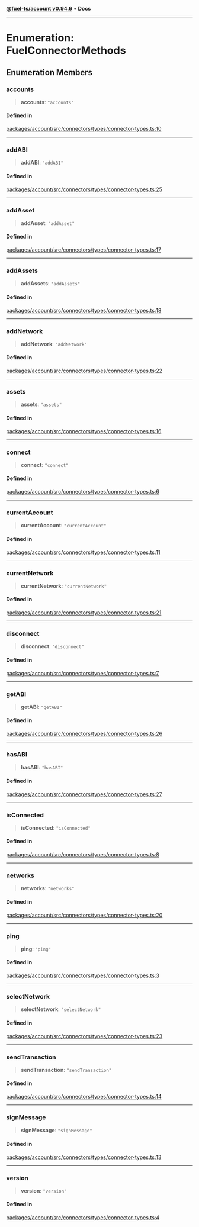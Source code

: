 [**@fuel-ts/account v0.94.6**](../index.md) • **Docs**

***

# Enumeration: FuelConnectorMethods

## Enumeration Members

### accounts

> **accounts**: `"accounts"`

#### Defined in

[packages/account/src/connectors/types/connector-types.ts:10](https://github.com/FuelLabs/fuels-ts/blob/edc427a506b3935e5c3045680dbc2670666cb638/packages/account/src/connectors/types/connector-types.ts#L10)

***

### addABI

> **addABI**: `"addABI"`

#### Defined in

[packages/account/src/connectors/types/connector-types.ts:25](https://github.com/FuelLabs/fuels-ts/blob/edc427a506b3935e5c3045680dbc2670666cb638/packages/account/src/connectors/types/connector-types.ts#L25)

***

### addAsset

> **addAsset**: `"addAsset"`

#### Defined in

[packages/account/src/connectors/types/connector-types.ts:17](https://github.com/FuelLabs/fuels-ts/blob/edc427a506b3935e5c3045680dbc2670666cb638/packages/account/src/connectors/types/connector-types.ts#L17)

***

### addAssets

> **addAssets**: `"addAssets"`

#### Defined in

[packages/account/src/connectors/types/connector-types.ts:18](https://github.com/FuelLabs/fuels-ts/blob/edc427a506b3935e5c3045680dbc2670666cb638/packages/account/src/connectors/types/connector-types.ts#L18)

***

### addNetwork

> **addNetwork**: `"addNetwork"`

#### Defined in

[packages/account/src/connectors/types/connector-types.ts:22](https://github.com/FuelLabs/fuels-ts/blob/edc427a506b3935e5c3045680dbc2670666cb638/packages/account/src/connectors/types/connector-types.ts#L22)

***

### assets

> **assets**: `"assets"`

#### Defined in

[packages/account/src/connectors/types/connector-types.ts:16](https://github.com/FuelLabs/fuels-ts/blob/edc427a506b3935e5c3045680dbc2670666cb638/packages/account/src/connectors/types/connector-types.ts#L16)

***

### connect

> **connect**: `"connect"`

#### Defined in

[packages/account/src/connectors/types/connector-types.ts:6](https://github.com/FuelLabs/fuels-ts/blob/edc427a506b3935e5c3045680dbc2670666cb638/packages/account/src/connectors/types/connector-types.ts#L6)

***

### currentAccount

> **currentAccount**: `"currentAccount"`

#### Defined in

[packages/account/src/connectors/types/connector-types.ts:11](https://github.com/FuelLabs/fuels-ts/blob/edc427a506b3935e5c3045680dbc2670666cb638/packages/account/src/connectors/types/connector-types.ts#L11)

***

### currentNetwork

> **currentNetwork**: `"currentNetwork"`

#### Defined in

[packages/account/src/connectors/types/connector-types.ts:21](https://github.com/FuelLabs/fuels-ts/blob/edc427a506b3935e5c3045680dbc2670666cb638/packages/account/src/connectors/types/connector-types.ts#L21)

***

### disconnect

> **disconnect**: `"disconnect"`

#### Defined in

[packages/account/src/connectors/types/connector-types.ts:7](https://github.com/FuelLabs/fuels-ts/blob/edc427a506b3935e5c3045680dbc2670666cb638/packages/account/src/connectors/types/connector-types.ts#L7)

***

### getABI

> **getABI**: `"getABI"`

#### Defined in

[packages/account/src/connectors/types/connector-types.ts:26](https://github.com/FuelLabs/fuels-ts/blob/edc427a506b3935e5c3045680dbc2670666cb638/packages/account/src/connectors/types/connector-types.ts#L26)

***

### hasABI

> **hasABI**: `"hasABI"`

#### Defined in

[packages/account/src/connectors/types/connector-types.ts:27](https://github.com/FuelLabs/fuels-ts/blob/edc427a506b3935e5c3045680dbc2670666cb638/packages/account/src/connectors/types/connector-types.ts#L27)

***

### isConnected

> **isConnected**: `"isConnected"`

#### Defined in

[packages/account/src/connectors/types/connector-types.ts:8](https://github.com/FuelLabs/fuels-ts/blob/edc427a506b3935e5c3045680dbc2670666cb638/packages/account/src/connectors/types/connector-types.ts#L8)

***

### networks

> **networks**: `"networks"`

#### Defined in

[packages/account/src/connectors/types/connector-types.ts:20](https://github.com/FuelLabs/fuels-ts/blob/edc427a506b3935e5c3045680dbc2670666cb638/packages/account/src/connectors/types/connector-types.ts#L20)

***

### ping

> **ping**: `"ping"`

#### Defined in

[packages/account/src/connectors/types/connector-types.ts:3](https://github.com/FuelLabs/fuels-ts/blob/edc427a506b3935e5c3045680dbc2670666cb638/packages/account/src/connectors/types/connector-types.ts#L3)

***

### selectNetwork

> **selectNetwork**: `"selectNetwork"`

#### Defined in

[packages/account/src/connectors/types/connector-types.ts:23](https://github.com/FuelLabs/fuels-ts/blob/edc427a506b3935e5c3045680dbc2670666cb638/packages/account/src/connectors/types/connector-types.ts#L23)

***

### sendTransaction

> **sendTransaction**: `"sendTransaction"`

#### Defined in

[packages/account/src/connectors/types/connector-types.ts:14](https://github.com/FuelLabs/fuels-ts/blob/edc427a506b3935e5c3045680dbc2670666cb638/packages/account/src/connectors/types/connector-types.ts#L14)

***

### signMessage

> **signMessage**: `"signMessage"`

#### Defined in

[packages/account/src/connectors/types/connector-types.ts:13](https://github.com/FuelLabs/fuels-ts/blob/edc427a506b3935e5c3045680dbc2670666cb638/packages/account/src/connectors/types/connector-types.ts#L13)

***

### version

> **version**: `"version"`

#### Defined in

[packages/account/src/connectors/types/connector-types.ts:4](https://github.com/FuelLabs/fuels-ts/blob/edc427a506b3935e5c3045680dbc2670666cb638/packages/account/src/connectors/types/connector-types.ts#L4)
